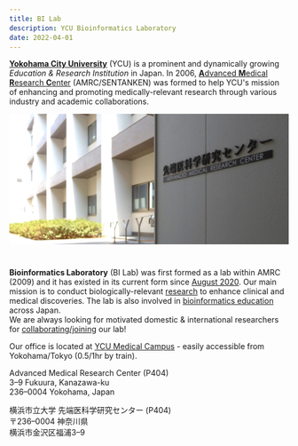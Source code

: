 ```yaml
---
title: BI Lab
description: YCU Bioinformatics Laboratory
date: 2022-04-01
---
```


[**Yokohama City University**](https://www-user.yokohama-cu.ac.jp/~english/) (YCU) is a prominent and dynamically growing *Education & Research Institution* in Japan. 
In 2006, [**A**dvanced **M**edical **R**esearch **C**enter](https://www-user.yokohama-cu.ac.jp/~english/index.php/research/amedrc) (AMRC/SENTANKEN) 
was formed to help YCU's mission of enhancing and promoting medically-relevant research through various industry and academic collaborations.

![Example image](../images/sentanken.jpg)
#
**Bioinformatics Laboratory** (BI Lab) was first formed as a lab within AMRC (2009) and
it has existed in its current form since [August 2020](../members).
Our main mission is to conduct biologically-relevant [research](../research/intro) to enhance clinical and medical discoveries. 
The lab is also involved in [bioinformatics education](../teaching/intro) across Japan.  
We are always looking for motivated domestic & international researchers for [collaborating/joining](../recruitment) our lab!

Our office is located at [YCU Medical Campus](https://www.google.com/maps/place/Yokohama+City+University+School+of+Medicine/@35.34343,139.6493063,17z/data=!3m1!4b1!4m5!3m4!1s0x60184181b7f551a3:0x5df70ee57308952e!8m2!3d35.34343!4d139.651495) - easily accessible from Yokohama/Tokyo (0.5/1hr by train).

Advanced Medical Research Center (P404)
\
3–9 Fukuura, Kanazawa-ku
\
236–0004 Yokohama, Japan
<!--  Advanced Medical Research Center (SENTANKEN) ー P404 -->

横浜市立大学 先端医科学研究センター (P404)
\
〒236–0004 神奈川県
\
横浜市金沢区福浦3–9
